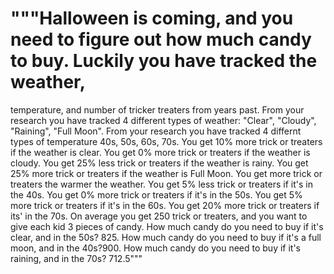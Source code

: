 # """Halloween is coming, and you need to figure out how much candy to buy. Luckily you have tracked the weather, 
temperature, and number of tricker treaters from years past. From your research you have tracked 4 different types of weather: 
"Clear", "Cloudy", "Raining", "Full Moon". From your research you have tracked 4 differnt types of temperature 40s, 50s, 60s, 70s.
You get 10% more trick or treaters if the weather is clear.
You get 0% more trick or treaters if the weather is cloudy.
You get 25% less trick or treaters if the weather is rainy.
You get 25% more trick or treaters if the weather is Full Moon.
You get more trick or treaters the warmer the weather.
You get 5% less trick or treaters if it's in the 40s.
You get 0% more trick or treaters if it's in the 50s.
You get 5% more trick or treaters if it's in the 60s.
You get 20% more trick or treaters if its' in the 70s.
On average you get 250 trick or treaters, and you want to give each kid 3 pieces of candy.
How much candy do you need to buy if it's clear, and in the 50s? 825.
How much candy do you need to buy if it's a full moon, and in the 40s?900.
How much candy do you need to buy if it's raining, and in the 70s? 712.5"""
